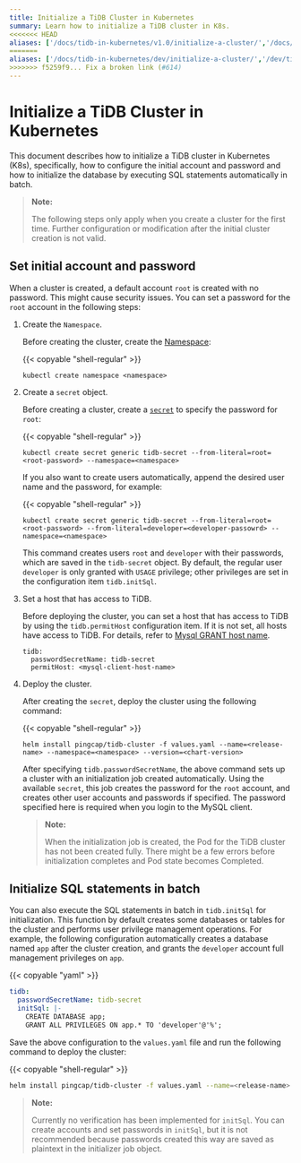 ```yaml
---
title: Initialize a TiDB Cluster in Kubernetes
summary: Learn how to initialize a TiDB cluster in K8s.
<<<<<<< HEAD
aliases: ['/docs/tidb-in-kubernetes/v1.0/initialize-a-cluster/','/docs/dev/tidb-in-kubernetes/initialize-cluster/','/docs/v3.1/tidb-in-kubernetes/initialize-cluster/','/docs/v3.0/tidb-in-kubernetes/initialize-cluster/']
=======
aliases: ['/docs/tidb-in-kubernetes/dev/initialize-a-cluster/','/dev/tidb-in-kubernetes/initialize-cluster/']
>>>>>>> f5259f9... Fix a broken link (#614)
---
```


# Initialize a TiDB Cluster in Kubernetes

This document describes how to initialize a TiDB cluster in Kubernetes (K8s), specifically, how to configure the initial account and password and how to initialize the database by executing SQL statements automatically in batch.

> **Note:**
>
> The following steps only apply when you create a cluster for the first time. Further configuration or modification after the initial cluster creation is not valid.

## Set initial account and password

When a cluster is created, a default account `root` is created with no password. This might cause security issues. You can set a password for the `root` account in the following steps:

1. Create the `Namespace`.

    Before creating the cluster, create the [Namespace](https://kubernetes.io/docs/concepts/overview/working-with-objects/namespaces/):

    {{< copyable "shell-regular" >}}

    ```shell
    kubectl create namespace <namespace>
    ```

2. Create a `secret` object.

    Before creating a cluster, create a [`secret`](https://kubernetes.io/docs/concepts/configuration/secret/) to specify the password for `root`:

    {{< copyable "shell-regular" >}}

    ```shell
    kubectl create secret generic tidb-secret --from-literal=root=<root-password> --namespace=<namespace>
    ```

    If you also want to create users automatically, append the desired user name and the password, for example:

    {{< copyable "shell-regular" >}}

    ```shell
    kubectl create secret generic tidb-secret --from-literal=root=<root-password> --from-literal=developer=<developer-passowrd> --namespace=<namespace>
    ```

    This command creates users `root` and `developer` with their passwords, which are saved in the `tidb-secret` object. By default, the regular user `developer` is only granted with `USAGE` privilege; other privileges are set in the configuration item `tidb.initSql`.

3. Set a host that has access to TiDB.

    Before deploying the cluster, you can set a host that has access to TiDB by using the `tidb.permitHost` configuration item. If it is not set, all hosts have access to TiDB. For details, refer to [Mysql GRANT host name](https://dev.mysql.com/doc/refman/5.7/en/grant.html).

    ```
    tidb:
      passwordSecretName: tidb-secret
      permitHost: <mysql-client-host-name>
    ```

4. Deploy the cluster.

    After creating the `secret`, deploy the cluster using the following command:

    {{< copyable "shell-regular" >}}

    ```shell
    helm install pingcap/tidb-cluster -f values.yaml --name=<release-name> --namespace=<namespace> --version=<chart-version>
    ```

    After specifying `tidb.passwordSecretName`, the above command sets up a cluster with an initialization job created automatically. Using the available `secret`, this job creates the password for the `root` account, and creates other user accounts and passwords if specified. The password specified here is required when you login to the MySQL client.

    > **Note:**
    >
    > When the initialization job is created, the Pod for the TiDB cluster has not been created fully. There might be a few errors before initialization completes and Pod state becomes Completed.

## Initialize SQL statements in batch

You can also execute the SQL statements in batch in `tidb.initSql` for initialization. This function by default creates some databases or tables for the cluster and performs user privilege management operations. For example, the following configuration automatically creates a database named `app` after the cluster creation, and grants the `developer` account full management privileges on `app`.

{{< copyable "yaml" >}}

```yaml
tidb:
  passwordSecretName: tidb-secret
  initSql: |-
    CREATE DATABASE app;
    GRANT ALL PRIVILEGES ON app.* TO 'developer'@'%';
```

Save the above configuration to the `values.yaml` file and run the following command to deploy the cluster:

{{< copyable "shell-regular" >}}

```bash
helm install pingcap/tidb-cluster -f values.yaml --name=<release-name> --namespace=<namespace> --version=<chart_version>
```

> **Note:**
>
> Currently no verification has been implemented for `initSql`. You can create accounts and set passwords in `initSql`, but it is not recommended because passwords created this way are saved as plaintext in the initializer job object.
